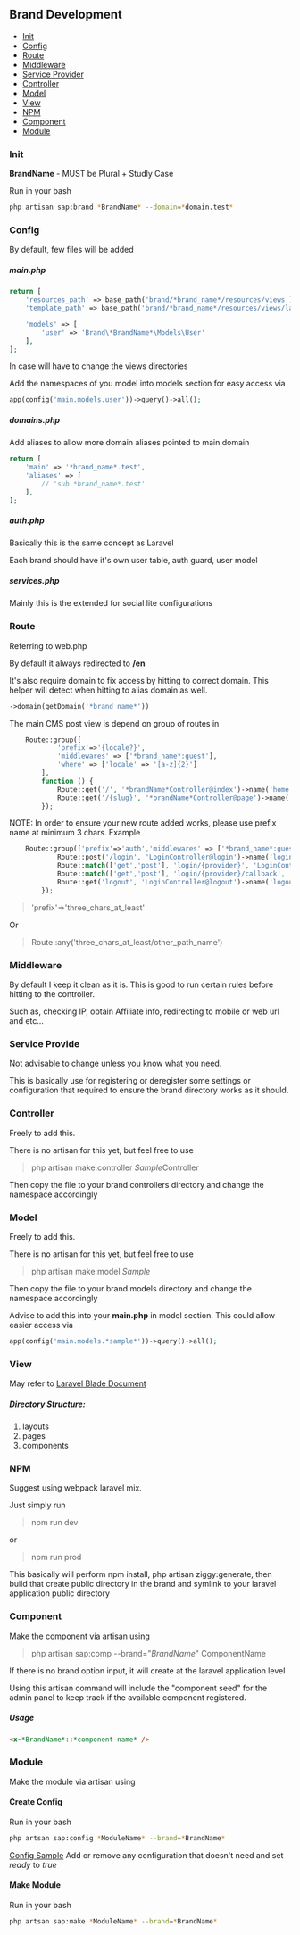 ## Brand Development

- [Init](#Init)
- [Config](#Config)
- [Route](#Route)
- [Middleware](#Middleware)
- [Service Provider](#Service-Provider)
- [Controller](#Controller)
- [Model](#Model)
- [View](#View)
- [NPM](#NPM)
- [Component](#Component)
- [Module](#Module)

### <a name="Init"></a>Init

**BrandName** - MUST be Plural + Studly Case

Run in your bash

```bash
php artisan sap:brand *BrandName* --domain=*domain.test*
```

### <a name="Config"></a>Config

By default, few files will be added

##### <a name="main.php"></a>main.php

```php
return [
    'resources_path' => base_path('brand/*brand_name*/resources/views'),
    'template_path' => base_path('brand/*brand_name*/resources/views/layouts'),

    'models' => [
        'user' => 'Brand\*BrandName*\Models\User'
    ],
];
```

In case will have to change the views directories

Add the namespaces of you model into models section for easy access via

```php
app(config('main.models.user'))->query()->all();
```

##### <a name="domains.php"></a>domains.php

Add aliases to allow more domain aliases pointed to main domain

```php
return [
    'main' => '*brand_name*.test',
    'aliases' => [
        // 'sub.*brand_name*.test'
    ],
];

```

##### <a name="auth.php"></a>auth.php

Basically this is the same concept as Laravel

Each brand should have it's own user table, auth guard, user model

##### <a name="services.php"></a>services.php

Mainly this is the extended for social lite configurations

### <a name="Route"></a>Route

Referring to web.php

By default it always redirected to **/en**

It's also require domain to fix access by hitting to correct domain. This helper will detect when hitting to alias domain as well.

```php
->domain(getDomain('*brand_name*'))
```

The main CMS post view is depend on group of routes in

```php
    Route::group([
            'prefix'=>'{locale?}',
            'middlewares' => ['*brand_name*:guest'],
            'where' => ['locale' => '[a-z]{2}']
        ],
        function () {
            Route::get('/', '*brandName*Controller@index')->name('home');
            Route::get('/{slug}', '*brandName*Controller@page')->name('page');
        });
```

NOTE: In order to ensure your new route added works, please use prefix name at minimum 3 chars. Example

```php
    Route::group(['prefix'=>'auth','middlewares' => ['*brand_name*:guest']], function () {
            Route::post('/login', 'LoginController@login')->name('login');
            Route::match(['get','post'], 'login/{provider}', 'LoginController@redirectToProvider')->name('social.login');
            Route::match(['get','post'], 'login/{provider}/callback', 'LoginController@handleProviderCallback')->name('social.callback');
            Route::get('logout', 'LoginController@logout')->name('logout');
        });
```

> 'prefix'=>'three_chars_at_least'

Or

> Route::any('three_chars_at_least/other_path_name')

### <a name="Middleware"></a>Middleware

By default I keep it clean as it is. This is good to run certain rules before hitting to the controller.

Such as, checking IP, obtain Affiliate info, redirecting to mobile or web url and etc...

### <a name="Service-Provide"></a>Service Provide

Not advisable to change unless you know what you need.

This is basically use for registering or deregister some settings or configuration that required to ensure the brand directory works as it should.

### <a name="Controller"></a>Controller

Freely to add this.

There is no artisan for this yet, but feel free to use

> php artisan make:controller *Sample*Controller

Then copy the file to your brand controllers directory and change the namespace accordingly

### <a name="Model"></a>Model

Freely to add this.

There is no artisan for this yet, but feel free to use

> php artisan make:model *Sample*

Then copy the file to your brand models directory and change the namespace accordingly

Advise to add this into your **main.php** in model section. This could allow easier access via

```php
app(config('main.models.*sample*'))->query()->all();
```

### <a name="View"></a>View

May refer to [Laravel Blade Document](https://laravel.com/docs/8.x/views)

##### <a name="Directory-Structure:"></a>Directory Structure:

1. layouts
1. pages
1. components

### <a name="NPM"></a>NPM

Suggest using webpack laravel mix.

Just simply run

> npm run dev

or

> npm run prod

This basically will perform npm install, php artisan ziggy:generate, then build that create public directory in the brand and symlink to your laravel application public directory

### <a name="Component"></a>Component

Make the component via artisan using

> php artisan sap:comp --brand="*BrandName*" ComponentName

If there is no brand option input, it will create at the laravel application level

Using this artisan command will include the "component seed" for the admin panel to keep track if the available component registered.

##### <a name="Usage"></a>Usage

```html
<x-*BrandName*::*component-name* />
```
### <a name="Module"></a>Module

Make the module via artisan using

#### <a name="Create-Config"></a>Create Config

Run in your bash

```bash
php artsan sap:config *ModuleName* --brand=*BrandName*
```

[Config Sample](../stubs/config.stub)
Add or remove any configuration that doesn't need and set *ready* to *true*

#### <a name="Make-Module"></a>Make Module

Run in your bash

```bash
php artsan sap:make *ModuleName* --brand=*BrandName*
```
